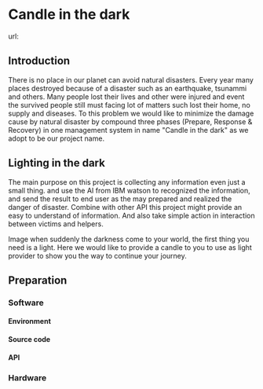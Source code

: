 # Candle in the dark

url:

## Introduction

There is no place in our planet can avoid natural disasters. Every year many places destroyed because of a disaster such as an earthquake, tsunammi and others. Many people lost their lives and other were injured and event the survived people still must facing lot of matters such lost their home, no supply and diseases. 
To this problem we would like to minimize the damage cause by natural disaster by compound three phases (Prepare, Response & Recovery) in one management system in name
"Candle in the dark" as we adopt to be our project name.

## Lighting in the dark

The main purpose on this project is collecting any information even just a small thing.
and use the AI from IBM watson to recognized the information, and send the result to end user as the may prepared and realized the danger of disaster.
Combine with other API this project might provide an easy to understand of information. And also take simple action in interaction between victims and helpers. 

Image when suddenly the darkness come to your world, the first thing you need is a light.
Here we would like to provide a candle to you to use as light provider to show you the way to continue your journey.

## Preparation

### Software

#### Environment

#### Source code

#### API

### Hardware

